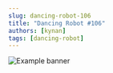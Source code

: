 ```yaml
---
slug: dancing-robot-106
title: "Dancing Robot #106"
authors: [kynan]
tags: [dancing-robot]
---
```


![Example banner](/img/stories/dancing-robot_new/zzz.png)
